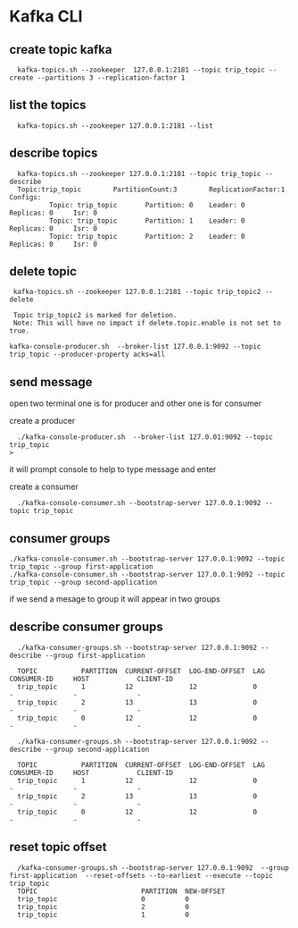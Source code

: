 # Kafka CLI

## create topic kafka 
```
  kafka-topics.sh --zookeeper  127.0.0.1:2181 --topic trip_topic --create --partitions 3 --replication-factor 1
```

## list the topics
```
  kafka-topics.sh --zookeeper 127.0.0.1:2181 --list
```

## describe topics
```
  kafka-topics.sh --zookeeper 127.0.0.1:2181 --topic trip_topic --describe
  Topic:trip_topic        PartitionCount:3        ReplicationFactor:1     Configs:
          Topic: trip_topic       Partition: 0    Leader: 0       Replicas: 0     Isr: 0
          Topic: trip_topic       Partition: 1    Leader: 0       Replicas: 0     Isr: 0
          Topic: trip_topic       Partition: 2    Leader: 0       Replicas: 0     Isr: 0
```

## delete topic
```
 kafka-topics.sh --zookeeper 127.0.0.1:2181 --topic trip_topic2 --delete
 
 Topic trip_topic2 is marked for deletion.
 Note: This will have no impact if delete.topic.enable is not set to true.
```

```
kafka-console-producer.sh  --broker-list 127.0.0.1:9092 --topic trip_topic --producer-property acks=all
```

## send message 

open two terminal one is for producer and other one is for consumer

create a producer
```
  ./kafka-console-producer.sh  --broker-list 127.0.01:9092 --topic trip_topic
>
```
it will prompt console to help to type message and enter

create a consumer
```
  ./kafka-console-consumer.sh --bootstrap-server 127.0.0.1:9092 --topic trip_topic
```


## consumer groups
```
./kafka-console-consumer.sh --bootstrap-server 127.0.0.1:9092 --topic trip_topic --group first-application
./kafka-console-consumer.sh --bootstrap-server 127.0.0.1:9092 --topic trip_topic --group second-application
```

if we send a mesage to group it will appear in two groups 

## describe consumer groups 

```
  ./kafka-consumer-groups.sh --bootstrap-server 127.0.0.1:9092 --describe --group first-application

  TOPIC           PARTITION  CURRENT-OFFSET  LOG-END-OFFSET  LAG             CONSUMER-ID     HOST            CLIENT-ID
  trip_topic      1          12              12              0               -               -               -
  trip_topic      2          13              13              0               -               -               -
  trip_topic      0          12              12              0               -               -               -
```

```
  ./kafka-consumer-groups.sh --bootstrap-server 127.0.0.1:9092 --describe --group second-application

  TOPIC           PARTITION  CURRENT-OFFSET  LOG-END-OFFSET  LAG             CONSUMER-ID     HOST            CLIENT-ID
  trip_topic      1          12              12              0               -               -               -
  trip_topic      2          13              13              0               -               -               -
  trip_topic      0          12              12              0               -               -               -
```

## reset topic offset

```
  /kafka-consumer-groups.sh --bootstrap-server 127.0.0.1:9092  --group first-application  --reset-offsets --to-earliest --execute --topic trip_topic
  TOPIC                          PARTITION  NEW-OFFSET
  trip_topic                     0          0
  trip_topic                     2          0
  trip_topic                     1          0
```



